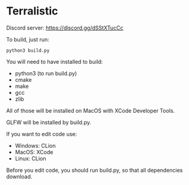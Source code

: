 
# Terralistic

Discord server: https://discord.gg/dSStXTucCc

To build, just run:

```
python3 build.py
```

You will need to have installed to build:
- python3 (to run build.py)
- cmake
- make
- gcc
- zlib

All of those will be installed on MacOS with XCode Developer Tools.

GLFW will be installed by build.py.

If you want to edit code use:
- Windows: CLion
- MacOS: XCode
- Linux: CLion

Before you edit code, you should run build.py, so that all dependencies download.

